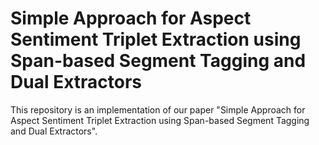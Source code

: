 # Simple Approach for Aspect Sentiment Triplet Extraction using Span-based Segment Tagging and Dual Extractors

This repository is an implementation of our paper "Simple Approach for Aspect Sentiment Triplet Extraction using Span-based Segment Tagging and Dual Extractors".
